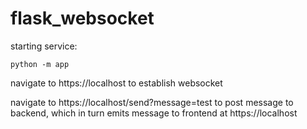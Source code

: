 # flask_websocket

starting service:
```
python -m app
```	
navigate to https://localhost to establish websocket

navigate to https://localhost/send?message=test to post message to backend, which in turn emits message to frontend at https://localhost
